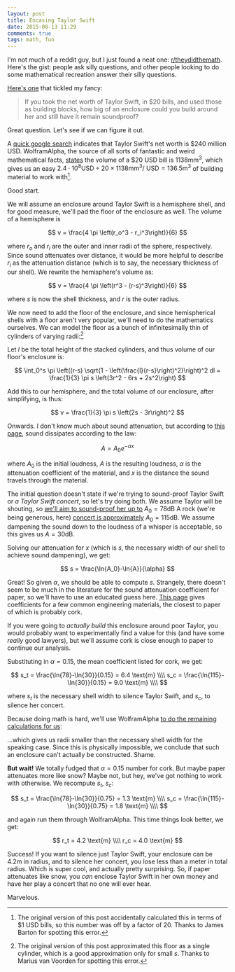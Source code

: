 ```yaml
---
layout: post
title: Encasing Taylor Swift
date: 2015-08-13 11:29
comments: true
tags: math, fun
---
```


I'm not much of a reddit guy, but I just found a neat one:
[r/theydidthemath][math]. Here's the gist: people ask silly questions, and other
people looking to do some mathematical recreation answer their silly questions.

[math]: https://www.reddit.com/r/theydidthemath/

[Here's one][taylor] that tickled my fancy:

[taylor]: https://www.reddit.com/r/theydidthemath/comments/3gsos3/request_if_you_took_the_net_worth_of_taylor_swift/

> If you took the net worth of Taylor Swift, in &#36;20 bills, and used those as
> building blocks, how big of an enclosure could you build around her and still
> have it remain soundproof?

Great question. Let's see if we can figure it out.

A [quick google search][netwo] indicates that Taylor Swift's net worth is
&#36;240 million USD. WolframAlpha, the source of all sorts of fantastic and
weird mathematical facts, [states][bill] the volume of a &#36;20 USD bill is
$1138 \text{mm}^3$, which gives us an easy $2.4\cdot 10^8 \text{USD} \div 20
\times 1138 \text{mm}^3\text{/ USD} = 136.5 \text{m}^3$ of building material to
work with[^1].

[^1]: The original version of this post accidentally calculated this in terms of
&#36;1 USD bills, so this number was off by a factor of $20$. Thanks to James
Barton for spotting this error.

[netwo]: https://www.google.com/search?q=net%20worth%20of%20taylor%20swift
[bill]: http://www.wolframalpha.com/input/?i=volume+of+a+%2420+USD+bill

Good start.

We will assume an enclosure around Taylor Swift is a hemisphere shell, and for
good measure, we'll pad the floor of the enclosure as well. The volume of a
hemisphere is

$$
v = \frac{4 \pi \left(r_o^3 - r_i^3\right)}{6}
$$

where $r_o$ and $r_i$ are the outer and inner radii of the sphere, respectively.
Since sound attenuates over distance, it would be more helpful to describe $r_i$
as the attenuation distance (which is to say, the necessary thickness of our
shell). We rewrite the hemisphere's volume as:

$$
v = \frac{4 \pi \left(r^3 - (r-s)^3\right)}{6}
$$

where $s$ is now the shell thickness, and $r$ is the outer radius.

We now need to add the floor of the enclosure, and since hemispherical shells
with a floor aren't very popular, we'll need to do the mathematics ourselves. We
can model the floor as a bunch of infinitesimally thin of cylinders of varying
radii:[^2]

[^2]: The original version of this post approximated this floor as a single
cylinder, which is a good approximation only for small $s$. Thanks to Marius van
Voorden for spotting this error.

Let $l$ be the total height of the stacked cylinders, and thus volume of our
floor's enclosure is:

$$
\int_0^s \pi \left((r-s) \sqrt{1 - \left(\frac{l}{r-s}\right)^2}\right)^2 dl =
\frac{1}{3} \pi s \left(3r^2 - 6rs + 2s^2\right)
$$

Add this to our hemisphere, and the total volume of our enclosure, after
simplifying, is thus:

$$
v = \frac{1}{3} \pi s \left(2s - 3r\right)^2
$$

Onwards. I don't know much about sound attenuation, but according to [this
page][atten], sound dissipates according to the law:

[atten]: https://www.nde-ed.org/EducationResources/CommunityCollege/Ultrasonics/Physics/attenuation.htm

$$
A = A_0 e^{-\alpha x}
$$

where $A_0$ is the initial loudness, $A$ is the resulting loudness,  $\alpha$ is
the attenuation coefficient of the material, and $x$ is the distance the
sound travels through the material.

The initial question doesn't state if we're trying to sound-proof Taylor Swift
or *a Taylor Swift concert*, so let's try doing both. We assume Taylor will be
shouting, so [we'll aim to sound-proof her up to][loudn2] $A_0 = 78 \text{dB}$ A
rock (we're being generous, here) [concert is approximately][loudn] $A_0 = 115
\text{dB}$. We assume dampening the sound down to the loudness of a whisper is
acceptable, so this gives us $A = 30 \text{dB}$.

[loudn]: http://www.gcaudio.com/resources/howtos/loudness.html
[loudn2]: http://www.engineeringtoolbox.com/voice-level-d_938.html

Solving our attenuation for $x$ (which is $s$, the necessary width of our shell
to achieve sound dampening), we get:

$$
s = \frac{\ln{A_0}-\ln{A}}{\alpha}
$$

Great! So given $\alpha$, we should be able to compute $s$. Strangely, there
doesn't seem to be much in the literature for the sound attenuation coefficient
for paper, so we'll have to use an educated guess here. [This page][coeff] gives
coefficients for a few common engineering materials, the closest to paper of
which is probably cork.

[coeff]: http://www.engineeringtoolbox.com/accoustic-sound-absorption-d_68.html

If you were going to *actually build* this enclosure around poor Taylor, you
would probably want to experimentally find a value for this (and have some
*really* good lawyers), but we'll assume
cork is close enough to paper to continue our analysis.

Substituting in $\alpha = 0.15$, the mean coefficient listed for cork, we get:

$$
s_t = \frac{\ln{78}-\ln{30}}{0.15} = 6.4 \text{m}  \\\\
s_c = \frac{\ln{115}-\ln{30}}{0.15} = 9.0 \text{m} \\\\
$$

where $s_t$ is the necessary shell width to silence Taylor Swift, and $s_c$, to
silence her concert.

Because doing math is hard, we'll use WolframAlpha [to do the remaining
calculations for us][answer]:

[answer]: http://www.wolframalpha.com/input/?i=solve+%28136.5+%3D+1%2F3+pi+s+%282+s-3+r%29%5E2+with+s+%3D+6.4%29+for+r

...which gives us radii smaller than the necessary shell width for the speaking
case. Since this is physically impossible, we conclude that such an enclosure
can't actually be constructed. Shame.

**But wait!** We totally fudged that $\alpha = 0.15$ number for cork. But maybe
paper attenuates more like snow? Maybe not, but hey, we've got nothing to work
with otherwise. We recompute $s_t$, $s_c$:

$$
s_t = \frac{\ln{78}-\ln{30}}{0.75} = 1.3 \text{m}  \\\\
s_c = \frac{\ln{115}-\ln{30}}{0.75} = 1.8 \text{m} \\\\
$$

and again run them through WolframAlpha. This time things look better, we get:

$$
r_t = 4.2 \text{m} \\\\
r_c = 4.0 \text{m}
$$

Success! If you want to silence just Taylor Swift, your enclosure can be $4.2
\text{m}$ in radius, and to silence her concert, you lose less than a meter in
total radius. Which is super cool, and actually pretty surprising. So, if paper
attenuates like snow, you *can* enclose Taylor Swift in her own money and have
her play a concert that no one will ever hear.

Marvelous.


